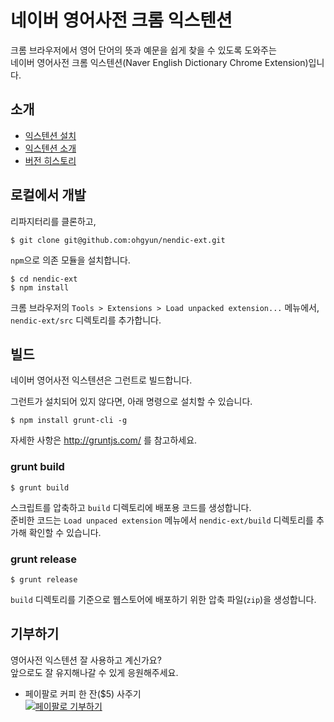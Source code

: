 네이버 영어사전 크롬 익스텐션
=============================

크롬 브라우저에서 영어 단어의 뜻과 예문을 쉽게 찾을 수 있도록 도와주는  
네이버 영어사전 크롬 익스텐션(Naver English Dictionary Chrome Extension)입니다.

## 소개
- [익스텐션 설치](http://chrome.google.com/webstore/detail/jfibpeiddefellcfgnijpcpddoimbdij)
- [익스텐션 소개](https://github.com/ohgyun/nendic-ext/wiki/%EB%84%A4%EC%9D%B4%EB%B2%84-%EC%98%81%EC%96%B4%EC%82%AC%EC%A0%84-%ED%81%AC%EB%A1%AC-%EC%9D%B5%EC%8A%A4%ED%85%90%EC%85%98)
- [버전 히스토리](https://github.com/ohgyun/nendic-ext/wiki/%EB%B2%84%EC%A0%84-%ED%9E%88%EC%8A%A4%ED%86%A0%EB%A6%AC)


## 로컬에서 개발
리파지터리를 클론하고,  
````
$ git clone git@github.com:ohgyun/nendic-ext.git
````

`npm`으로 의존 모듈을 설치합니다.  
````
$ cd nendic-ext
$ npm install
````
  
크롬 브라우저의 `Tools > Extensions > Load unpacked extension...` 메뉴에서,  
`nendic-ext/src` 디렉토리를 추가합니다.


## 빌드
네이버 영어사전 익스텐션은 그런트로 빌드합니다.  

그런트가 설치되어 있지 않다면, 아래 명령으로 설치할 수 있습니다.  
````
$ npm install grunt-cli -g
````

자세한 사항은 http://gruntjs.com/ 를 참고하세요.


### grunt build
`$ grunt build`  

스크립트를 압축하고 `build` 디렉토리에 배포용 코드를 생성합니다.  
준비한 코드는 `Load unpaced extension` 메뉴에서 `nendic-ext/build` 디렉토리를 추가해 확인할 수 있습니다.


### grunt release
`$ grunt release`  


`build` 디렉토리를 기준으로 웹스토어에 배포하기 위한 압축 파일(`zip`)을 생성합니다.


## 기부하기
영어사전 익스텐션 잘 사용하고 계신가요?  
앞으로도 잘 유지해나갈 수 있게 응원해주세요.

- 페이팔로 커피 한 잔($5) 사주기  
[![페이팔로 기부하기](https://www.paypalobjects.com/en_US/i/btn/btn_donate_LG.gif)](https://www.paypal.com/cgi-bin/webscr?cmd=_donations&business=BKCKZJK5YBC24&lc=KR&item_name=Naver%20English%20Dictionary%20Chrome%20Extension&item_number=nendic%2dext&amount=5%2e00&currency_code=USD&bn=PP%2dDonationsBF%3abtn_donate_LG%2egif%3aNonHosted)



